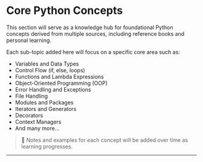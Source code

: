 


# Core Python Concepts

This section will serve as a knowledge hub for foundational Python concepts derived from multiple sources, including reference books and personal learning.

Each sub-topic added here will focus on a specific core area such as:
- Variables and Data Types
- Control Flow (if, else, loops)
- Functions and Lambda Expressions
- Object-Oriented Programming (OOP)
- Error Handling and Exceptions
- File Handling
- Modules and Packages
- Iterators and Generators
- Decorators
- Context Managers
- And many more...

> 📌 Notes and examples for each concept will be added over time as learning progresses.

---